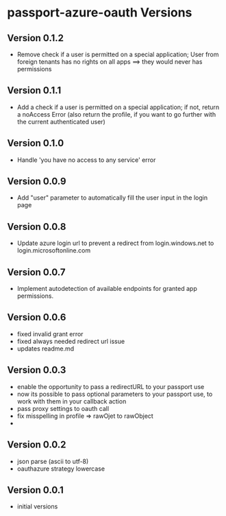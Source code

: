 # passport-azure-oauth Versions

## Version 0.1.2
- Remove check if a user is permitted on a special application; User from foreign tenants has no rights on all apps ==> they would never has permissions

## Version 0.1.1
- Add a check if a user is permitted on a special application; if not, return a noAccess Error (also return the profile, if you want to go further with the current authenticated user)

## Version 0.1.0
- Handle 'you have no access to any service' error

## Version 0.0.9
- Add "user" parameter to automatically fill the user input in the login page 

## Version 0.0.8
- Update azure login url to prevent a redirect from login.windows.net to login.microsoftonline.com

## Version 0.0.7
- Implement autodetection of available endpoints  for granted app permissions.

## Version 0.0.6
- fixed invalid grant error
- fixed always needed redirect url issue
- updates readme.md

## Version 0.0.3
- enable the opportunity to pass a redirectURL to your passport use
- now its possible to pass optional parameters to your passport use, to work with them in your callback action
- pass proxy settings to oauth call
- fix misspelling in profile => rawOjet to rawObject
- 

## Version 0.0.2
- json parse (ascii to utf-8)
- oauthazure strategy lowercase

## Version 0.0.1

- initial versions